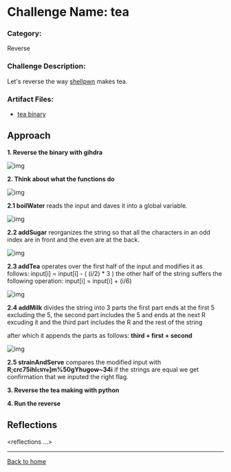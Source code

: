 # Challenge Name: tea
### Category: 
Reverse

### Challenge Description: 
Let's reverse the way [shellpwn](https://ctftime.org/team/65394) makes tea.

### Artifact Files:
* [tea binary](https://github.com/S-H-E-L-L/S.H.E.L.L-CTF-2022/blob/main/rev/tea/tea)

## Approach

**1. Reverse the binary with gihdra**

![img](https://github.com/DJMucki/Writeups/blob/main/SHELL_CTF_2022/tea/Images/tea.png)

**2. Think about what the functions do**

![img](https://github.com/DJMucki/Writeups/blob/main/SHELL_CTF_2022/tea/Images/boilWater.png)

**2.1 boilWater** reads the input and daves it into a global variable.

![img](https://github.com/DJMucki/Writeups/blob/main/SHELL_CTF_2022/tea/Images/addSugar.png)

**2.2 addSugar** reorganizes the string so that all the characters in an odd index are in front and the even are at the back.

![img](https://github.com/DJMucki/Writeups/blob/main/SHELL_CTF_2022/tea/Images/addTea.png)

**2.3 addTea** operates over the first half of the input and modifies it as follows: input[i] = input[i] - ( (i/2) * 3 )
the other half of the string suffers the following operation: input[i] = input[i] + (i/6)

![img](https://github.com/DJMucki/Writeups/blob/main/SHELL_CTF_2022/tea/Images/addMilk.png)

**2.4 addMilk** divides the string into 3 parts
the first part ends at the first 5 excluding the 5,
the second part includes the 5 and ends at the next R excuding it and
the third part includes the R and the rest of the string

after which it appends the parts as follows:  **third + first + second**

![img](https://github.com/DJMucki/Writeups/blob/main/SHELL_CTF_2022/tea/Images/strainAndServe.png)

**2.5 strainAndServe** compares the modified input with **R;crc75ihl`cNYe`]m%50gYhugow~34i**
if the strings are equal we get confirmation that we inputed the right flag.

**3. Reverse the tea making with python**

**4. Run the reverse**

## Reflections
<reflections ...>
  

---
[Back to home](https://github.com/DJMucki/SHELL_CTF_2022)
